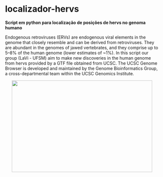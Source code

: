 # localizador-hervs

**Script em python para localização de posições de hervs no genoma humano**

Endogenous retroviruses (ERVs) are endogenous viral elements in the genome that closely resemble and can be derived from retroviruses. They are abundant in the genomes of jawed vertebrates, and they comprise up to 5–8% of the human genome (lower estimates of ~1%). In this script our group (LaVi - UFSM) aim to make new discoveries in the human genome from hervs provided by a GTF file obtained from UCSC. The UCSC Genome Browser is developed and maintained by the Genome Bioinformatics Group, a cross-departmental team within the UCSC Genomics Institute.

<p align="center">
  <img width="460" height="300" src="https://www.verywellhealth.com/thmb/R6OsWGBjBD2KFtu_1_DYS9IHz0U=/700x0/filters:no_upscale():max_bytes(150000):strip_icc():format(webp)/hiv-viruses--illustration-685027555-5a219e885b6e24001a632a6b.jpg0">
</p>
